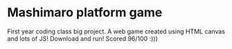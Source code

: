 # Mashimaro platform game

First year coding class big project. A web game created using HTML canvas and lots of JS! Download and run! Scored 96/100 :)))
